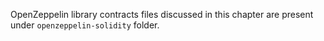 OpenZeppelin library contracts files discussed in this chapter are present under `openzeppelin-solidity` folder.